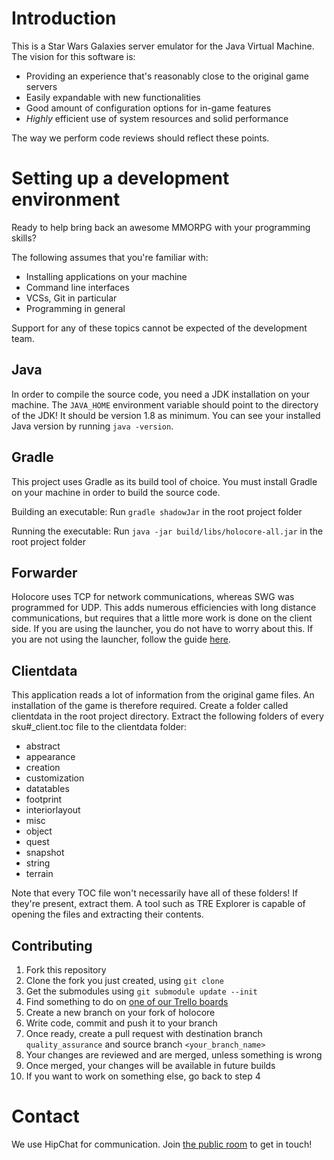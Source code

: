 # Introduction #

This is a Star Wars Galaxies server emulator for the Java Virtual Machine. The vision for this software is:

* Providing an experience that's reasonably close to the original game servers
* Easily expandable with new functionalities
* Good amount of configuration options for in-game features
* *Highly* efficient use of system resources and solid performance

The way we perform code reviews should reflect these points.

# Setting up a development environment #

Ready to help bring back an awesome MMORPG with your programming skills?

The following assumes that you're familiar with:

* Installing applications on your machine
* Command line interfaces
* VCSs, Git in particular
* Programming in general

Support for any of these topics cannot be expected of the development team.

## Java ##

In order to compile the source code, you need a JDK installation on your machine. The `JAVA_HOME` environment variable
should point to the directory of the JDK! It should be version 1.8 as minimum. You can see your installed Java version
by running `java -version`.

## Gradle ##

This project uses Gradle as its build tool of choice. You must install Gradle on your machine in order to build the
source code.

Building an executable: Run `gradle shadowJar` in the root project folder

Running the executable: Run `java -jar build/libs/holocore-all.jar` in the root project folder

## Forwarder ##

Holocore uses TCP for network communications, whereas SWG was programmed for UDP.  This adds numerous efficiencies with
long distance communications, but requires that a little more work is done on the client side.  If you are using the
launcher, you do not have to worry about this.  If you are not using the launcher, follow the guide
[here](https://bitbucket.org/projectswg/forwarder).

## Clientdata ##

This application reads a lot of information from the original game files. An installation of the game is therefore
required. Create a folder called clientdata in the root project directory. Extract the following folders of every
sku#_client.toc file to the clientdata folder:

* abstract
* appearance
* creation
* customization
* datatables
* footprint
* interiorlayout
* misc
* object
* quest
* snapshot
* string
* terrain

Note that every TOC file won't necessarily have all of these folders! If they're present, extract them.
A tool such as TRE Explorer is capable of opening the files and extracting their contents.

## Contributing ##

1. Fork this repository
2. Clone the fork you just created, using `git clone`
3. Get the submodules using `git submodule update --init`
4. Find something to do on [one of our Trello boards](https://trello.com/projectswg)
5. Create a new branch on your fork of holocore
6. Write code, commit and push it to your branch
7. Once ready, create a pull request with destination branch `quality_assurance` and source branch
`<your_branch_name>`
8. Your changes are reviewed and are merged, unless something is wrong
9. Once merged, your changes will be available in future builds
10. If you want to work on something else, go back to step 4

# Contact #

We use HipChat for communication. Join [the public room](https://www.hipchat.com/g4xSy62ko) to get in touch!
